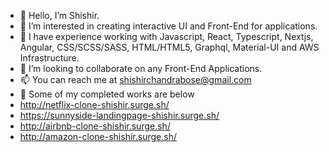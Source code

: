 - 👋 Hello, I’m Shishir.
- 👀 I’m interested in creating interactive UI and Front-End for applications.
- 🌱 I have experience working with Javascript, React, Typescript, Nextjs, Angular, CSS/SCSS/SASS, HTML/HTML5, Graphql, Material-UI and AWS Infrastructure.
- 💞️ I’m looking to collaborate on any Front-End Applications.
- 📫 You can reach me at shishirchandrabose@gmail.com
- 🥳 Some of my completed works are below
-   http://netflix-clone-shishir.surge.sh/
-   https://sunnyside-landingpage-shishir.surge.sh/
-   http://airbnb-clone-shishir.surge.sh/
-   http://amazon-clone-shishir.surge.sh/


<!---
shishirchulliyil/shishirchulliyil is a ✨ special ✨ repository because its `README.md` (this file) appears on your GitHub profile.
You can click the Preview link to take a look at your changes.
--->
